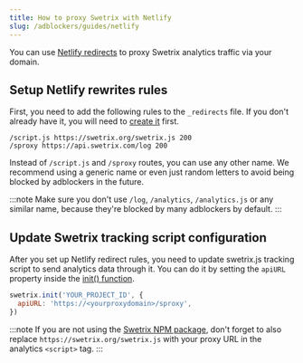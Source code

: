 ```yaml
---
title: How to proxy Swetrix with Netlify
slug: /adblockers/guides/netlify
---
```


You can use [Netlify redirects](https://docs.netlify.com/routing/redirects/) to proxy Swetrix analytics traffic via your domain.

## Setup Netlify rewrites rules

First, you need to add the following rules to the `_redirects` file. If you don't already have it, you will need to [create it](https://docs.netlify.com/routing/redirects/rewrites-proxies/) first.

```
/script.js https://swetrix.org/swetrix.js 200
/sproxy https://api.swetrix.com/log 200
```

Instead of `/script.js` and `/sproxy` routes, you can use any other name. We recommend using a generic name or even just random letters to avoid being blocked by adblockers in the future.

:::note
Make sure you don't use `/log`, `/analytics`, `/analytics.js` or any similar name, because they're blocked by many adblockers by default.
:::

## Update Swetrix tracking script configuration

After you set up Netlify redirect rules, you need to update swetrix.js tracking script to send analytics data through it. You can do it by setting the `apiURL` property inside the [init() function](/swetrix-js-reference#init).

```javascript
swetrix.init('YOUR_PROJECT_ID', {
  apiURL: 'https://<yourproxydomain>/sproxy',
})
```

:::note
If you are not using the [Swetrix NPM package](/install-script#install-swetrix-via-npm), don't forget to also replace `https://swetrix.org/swetrix.js` with your proxy URL in the analytics `<script>` tag.
:::
